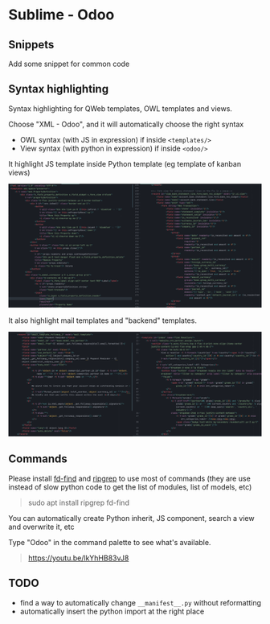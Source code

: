 # Sublime - Odoo
## Snippets
Add some snippet for common code

## Syntax highlighting
Syntax highlighting for QWeb templates, OWL templates and views.

Choose "XML - Odoo", and it will automatically choose the right syntax
- OWL syntax (with JS in expression) if inside `<templates/>`
- View syntax (with python in expression) if inside `<odoo/>`

It highlight JS template inside Python template (eg template of kanban views)

<p align="center">
  <img src="img/demo.png">
</p>

It also highlight mail templates and "backend" templates.
<p align="center">
  <img src="img/demo_template.png">
</p>

## Commands
Please install [fd-find](https://github.com/sharkdp/fd) and [ripgrep](https://github.com/BurntSushi/ripgrep) to use most of commands (they are use instead of slow python code to get the list of modules, list of models, etc)

> sudo apt install ripgrep fd-find

You can automatically create Python inherit, JS component, search a view and overwrite it, etc

Type "Odoo" in the command palette to see what's available.
> https://youtu.be/lkYhHB83vJ8

## TODO
- find a way to automatically change `__manifest__.py` without reformatting
- automatically insert the python import at the right place
